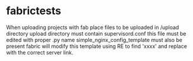 # fabrictests
When uploading projects with fab
place files to be uploaded in /upload directory
upload directory must contain supervisord.conf
    this file must be edited with proper .py name
simple_nginx_config_template must also be present
    fabric will modify this template using RE to find 'xxxx'
    and replace with the correct server link.